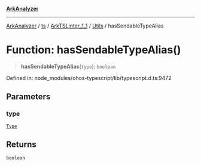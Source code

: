 [**ArkAnalyzer**](../../../../../../../../README.md)

***

[ArkAnalyzer](../../../../../../../../globals.md) / [ts](../../../../../README.md) / [ArkTSLinter\_1\_1](../../../README.md) / [Utils](../README.md) / hasSendableTypeAlias

# Function: hasSendableTypeAlias()

> **hasSendableTypeAlias**(`type`): `boolean`

Defined in: node\_modules/ohos-typescript/lib/typescript.d.ts:9472

## Parameters

### type

[`Type`](../../../../../interfaces/Type.md)

## Returns

`boolean`
